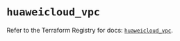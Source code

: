 # `huaweicloud_vpc`

Refer to the Terraform Registry for docs: [`huaweicloud_vpc`](https://registry.terraform.io/providers/huaweicloud/huaweicloud/1.71.1/docs/resources/vpc).
